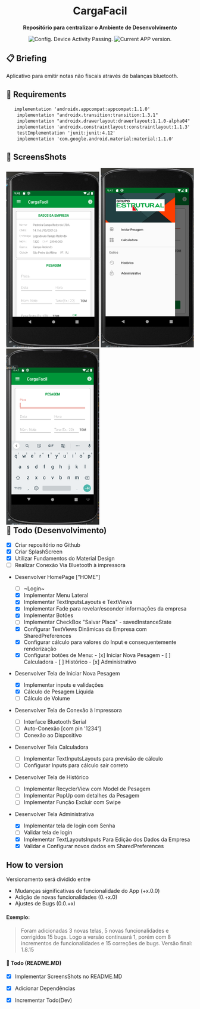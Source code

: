 <h1 align="center">
  CargaFacil
</h1>

<p align="center">
  <strong>Repositório para centralizar o Ambiente de Desenvolvimento</strong>
  <p align="center">
    <img src="https://ci.appveyor.com/api/projects/status/g8d58ipi3auqdtrk/branch/master?svg=true" alt="Config. Device Activity Passing." />
     <!--<img src="https://ci.appveyor.com/api/projects/status/216h1g17b8ir009t?svg=true" alt="Config. Device Activity Crashing." /> -->
    <img src="https://img.shields.io/badge/version-1.0-blue.svg" alt="Current APP version." />  
  </p>
</p>

## 📋 Briefing

  Aplicativo para emitir notas não fiscais através de balanças bluetooth.


## 📖 Requirements
```
   implementation 'androidx.appcompat:appcompat:1.1.0'
    implementation "androidx.transition:transition:1.3.1"
    implementation "androidx.drawerlayout:drawerlayout:1.1.0-alpha04"
    implementation 'androidx.constraintlayout:constraintlayout:1.1.3'
    testImplementation 'junit:junit:4.12'
    implementation 'com.google.android.material:material:1.1.0'

```

## 🚀 ScreensShots
<div style="float: left">
  <img src="app/src/main/res/screenshots/screen3.png?raw=true" width="250"/>
  <img src="app/src/main/res/screenshots/screen2.png?raw=true" width="250"/> 
  <img src="app/src/main/res/screenshots/screen1.png?raw=true" width="250"/> 
</div>

## 👏 Todo (Desenvolvimento)

- [x] Criar repositório no Github
- [x] Criar SplashScreen
- [x] Utilizar Fundamentos do Material Design
- [ ] Realizar Conexão Via Bluetooth à impressora

* Desenvolver HomePage ["HOME"]

  -  [ ] ~Login~
  -  [x] Implementar Menu Lateral
  -  [x] Implementar TextInputsLayouts e TextViews
  -  [x] Implementar Fade para revelar/esconder informações da empresa
  -  [x] Implementar Botões
  -  [ ] Implementar CheckBox "Salvar Placa" - savedInstanceState
  -  [x] Configurar TextViews Dinâmicas da Empresa com SharedPreferences
  -  [x] Configurar cálculo para valores do Input e consequentemente renderização
  -  [x] Configurar botões de Menu:
        - [x] Iniciar Nova Pesagem
        - [ ] Calculadora
        - [ ] Histórico
        - [x] Administrativo
      
* Desenvolver Tela de Iniciar Nova Pesagem
  - [x] Implementar inputs e validações
  - [x] Cálculo de Pesagem Líquida
  - [ ] Cálculo de Volume

* Desenvolver Tela de Conexão à Impressora
  - [ ] Interface Bluetooth Serial
  - [ ] Auto-Conexão [com pin '1234']
  - [ ] Conexão ao Dispositivo
  
* Desenvolver Tela Calculadora
  - [ ] Implementar TextInputsLayouts para previsão de cálculo
  - [ ] Configurar Inputs para cálculo sair correto
  
* Desenvolver Tela  de Histórico
  - [ ] Implementar RecyclerView com Model de Pesagem
  - [ ] Implementar PopUp com detalhes da Pesagem
  - [ ] Implementar Função Excluir com Swipe
  
* Desenvolver Tela Administrativa
  - [x] Implementar tela de login com Senha
  - [ ] Validar tela de login
  - [x] Implementar TextLayoutsInputs Para Edição dos Dados da Empresa
  - [x] Validar e Configurar novos dados em SharedPreferences

## How to version

Versionamento será dividido entre

- Mudanças significativas de funcionalidade do App (+x.0.0)
- Adição de novas funcionalidades (0.+x.0)
- Ajustes de Bugs (0.0.+x)

#### Exemplo:

> Foram adicionadas 3 novas telas, 5 novas funcionalidades e corrigidos 15 bugs. Logo a versão continuará 1, porém com 8 incrementos de funcionalidades e 15 correções de bugs. Versão final: 1.8.15

#### 👏 Todo (README.MD)

- [x] Implementar ScreensShots no README.MD
- [x] Adicionar Dependências
- [x] Incrementar Todo(Dev)



